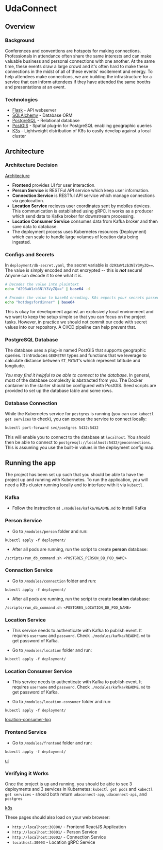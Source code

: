 # UdaConnect
## Overview
### Background
Conferences and conventions are hotspots for making connections. Professionals in attendance often share the same interests and can make valuable business and personal connections with one another. At the same time, these events draw a large crowd and it's often hard to make these connections in the midst of all of these events' excitement and energy. To help attendees make connections, we are building the infrastructure for a service that can inform attendees if they have attended the same booths and presentations at an event.

### Technologies
* [Flask](https://flask.palletsprojects.com/en/1.1.x/) - API webserver
* [SQLAlchemy](https://www.sqlalchemy.org/) - Database ORM
* [PostgreSQL](https://www.postgresql.org/) - Relational database
* [PostGIS](https://postgis.net/) - Spatial plug-in for PostgreSQL enabling geographic queries
* [K3s](https://k3s.io/) - Lightweight distribution of K8s to easily develop against a local cluster

## Architecture

### Architecture Decision

[Architecture](./images/MessagePassing.drawio.png)

- **Frontend** provides UI for user interaction.
- **Person Service** is RESTFul API service which keep user information.
- **Connection Service** is RESTful API service which manage connections via geolocation.
- **Location Service** recieves user coordinates sent by mobiles devices. This communication is established using gRPC. It works as a producer which send data to Kafka broker for downstream processing.
- **Location Consumer Service** consumes data from Kafka broker and then save data to database.
- The deployment process uses Kubernetes resources (Deployment) which can scale to handle large volumes of location data being ingested.

### Configs and Secrets
In `deployment/db-secret.yaml`, the secret variable is `d293aW1zb3NlY3VyZQ==`. The value is simply encoded and not encrypted -- this is ***not*** secure! Anyone can decode it to see what it is.
```bash
# Decodes the value into plaintext
echo "d293aW1zb3NlY3VyZQ==" | base64 -d

# Encodes the value to base64 encoding. K8s expects your secrets passed in with base64
echo "hotdogsfordinner" | base64
```
This is okay for development against an exclusively local environment and we want to keep the setup simple so that you can focus on the project tasks. However, in practice we should not commit our code with secret values into our repository. A CI/CD pipeline can help prevent that.

### PostgreSQL Database
The database uses a plug-in named PostGIS that supports geographic queries. It introduces `GEOMETRY` types and functions that we leverage to calculate distance between `ST_POINT`'s which represent latitude and longitude.

_You may find it helpful to be able to connect to the database_. In general, most of the database complexity is abstracted from you. The Docker container in the starter should be configured with PostGIS. Seed scripts are provided to set up the database table and some rows.

### Database Connection
While the Kubernetes service for `postgres` is running (you can use `kubectl get services` to check), you can expose the service to connect locally:
```bash
kubectl port-forward svc/postgres 5432:5432
```
This will enable you to connect to the database at `localhost`. You should then be able to connect to `postgresql://localhost:5432/geoconnections`. This is assuming you use the built-in values in the deployment config map.


## Running the app
The project has been set up such that you should be able to have the project up and running with Kubernetes.
To run the application, you will need a K8s cluster running locally and to interface with it via `kubectl`.

### Kafka

- Follow the instruction at `./modules/kafka/README.md` to install Kafka

### Person Service

- Go to `/modules/person` folder and run:
```
kubectl apply -f deployment/
```

- After all pods are running, run the script to create **person** database:
```
/scripts/run_db_command.sh <POSTGRES_PERSON_DB_POD_NAME>
```

### Connaction Service

- Go to `/modules/connection` folder and run:
```
kubectl apply -f deployment/
```

- After all pods are running, run the script to create **location** database:
```
/scripts/run_db_command.sh <POSTGRES_LOCATION_DB_POD_NAME>
```

### Location Service

- This service needs to authenticate with Kafka to publish event. It requires `username` and `password`. Check `./modules/kafka/README.md` to get password of Kafka.

- Go to `/modules/location` folder and run:
```
kubectl apply -f deployment/
```

### Location Consumer Service

- This service needs to authenticate with Kafka to publish event. It requires `username` and `password`. Check `./modules/kafka/README.md` to get password of Kafka.

- Go to `/modules/location-consumer` folder and run:
```
kubectl apply -f deployment/
```

[location-consumer-log](./images/location-consumer-logs.PNG)

### Frontend Service

- Go to `/modules/frontend` folder and run:
```
kubectl apply -f deployment/
```

[ui](./images/ui.png)

### Verifying it Works
Once the project is up and running, you should be able to see 3 deployments and 3 services in Kubernetes:
`kubectl get pods` and `kubectl get services` - should both return `udaconnect-app`, `udaconnect-api`, and `postgres`

[k8s](./images/k8s-deployment.PNG)

These pages should also load on your web browser:
* `http://localhost:30000/` - Frontend ReactJS Application
* `http://localhost:30001/` - Person Service
* `http://localhost:30002/` - Connection Service
* `localhost:30003` - Location gRPC Service
